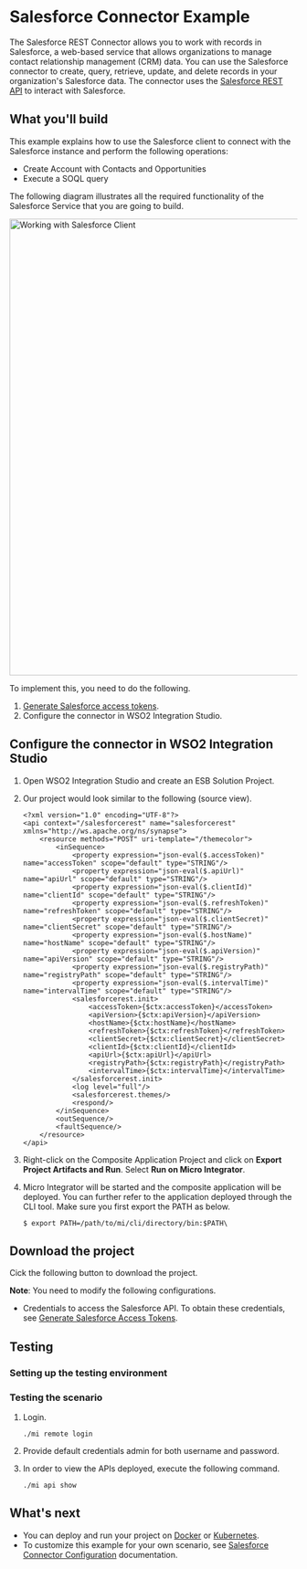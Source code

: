 # Salesforce Connector Example

The Salesforce REST Connector allows you to work with records in Salesforce, a web-based service that allows organizations to manage contact relationship management (CRM) data. You can use the Salesforce connector to create, query, retrieve, update, and delete records in your organization's Salesforce data. The connector uses the [Salesforce REST API](https://developer.salesforce.com/docs/atlas.en-us.api_rest.meta/api_rest/intro_what_is_rest_api.htm) to interact with Salesforce.

## What you'll build

This example explains how to use the Salesforce client to connect with the Salesforce instance and perform the 
following operations:

* Create Account with Contacts and Opportunities
* Execute a SOQL query

The following diagram illustrates all the required functionality of the Salesforce Service that you are going to build.

<p><img src="/assets/img/connectors/working-with-sf-client.png" title="Working with Salesforce Client" width="800" alt="Working with Salesforce Client" /></p>

To implement this, you need to do the following.

1. [Generate Salesforce access tokens](../sf-access-token-generation.md).
2. Configure the connector in WSO2 Integration Studio.

## Configure the connector in WSO2 Integration Studio

1. Open WSO2 Integration Studio and create an ESB Solution Project.
2. Our project would look similar to the following (source view).

    ```
    <?xml version="1.0" encoding="UTF-8"?>
    <api context="/salesforcerest" name="salesforcerest" xmlns="http://ws.apache.org/ns/synapse">
        <resource methods="POST" uri-template="/themecolor">
            <inSequence>
                <property expression="json-eval($.accessToken)" name="accessToken" scope="default" type="STRING"/>
                <property expression="json-eval($.apiUrl)" name="apiUrl" scope="default" type="STRING"/>
                <property expression="json-eval($.clientId)" name="clientId" scope="default" type="STRING"/>
                <property expression="json-eval($.refreshToken)" name="refreshToken" scope="default" type="STRING"/>
                <property expression="json-eval($.clientSecret)" name="clientSecret" scope="default" type="STRING"/>
                <property expression="json-eval($.hostName)" name="hostName" scope="default" type="STRING"/>
                <property expression="json-eval($.apiVersion)" name="apiVersion" scope="default" type="STRING"/>
                <property expression="json-eval($.registryPath)" name="registryPath" scope="default" type="STRING"/>
                <property expression="json-eval($.intervalTime)" name="intervalTime" scope="default" type="STRING"/>
                <salesforcerest.init>
                    <accessToken>{$ctx:accessToken}</accessToken>
                    <apiVersion>{$ctx:apiVersion}</apiVersion>
                    <hostName>{$ctx:hostName}</hostName>
                    <refreshToken>{$ctx:refreshToken}</refreshToken>
                    <clientSecret>{$ctx:clientSecret}</clientSecret>
                    <clientId>{$ctx:clientId}</clientId>
                    <apiUrl>{$ctx:apiUrl}</apiUrl>
                    <registryPath>{$ctx:registryPath}</registryPath>
                    <intervalTime>{$ctx:intervalTime}</intervalTime>
                </salesforcerest.init>
                <log level="full"/>
                <salesforcerest.themes/>
                <respond/>
            </inSequence>
            <outSequence/>
            <faultSequence/>
        </resource>
    </api>

    ```

3. Right-click on the Composite Application Project and click on **Export Project Artifacts and Run**. Select **Run on Micro Integrator**.
4. Micro Integrator will be started and the composite application will be deployed. You can further refer to the application deployed through the CLI tool. Make sure you first export the PATH as below.

    ```
    $ export PATH=/path/to/mi/cli/directory/bin:$PATH\
    ```

## Download the project

Cick the following button to download the project.

**Note**: You need to modify the following configurations.

* Credentials to access the Salesforce API. To obtain these credentials, see [Generate Salesforce Access Tokens](../sf-access-token-generation.md).


## Testing

### Setting up the testing environment



### Testing the scenario

1. Login.

    ```
    ./mi remote login
    ```

2. Provide default credentials admin for both username and password.
3. In order to view the APIs deployed, execute the following command.

    ```
    ./mi api show
    ```

## What's next

* You can deploy and run your project on [Docker](../../../setup/installation/run_in_docker.md) or [Kubernetes](../../../setup/installation/run_in_kubernetes.md).
* To customize this example for your own scenario, see [Salesforce Connector Configuration](../sf-connector-configuration.md) documentation.
